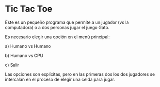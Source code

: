 # Tic Tac Toe
Este es un pequeño programa que permite a un jugador (vs la computadora) o a dos personas jugar el juego Gato.

Es necesario elegir una opción en el menú principal:

a) Humano vs Humano

b) Humano vs CPU

c) Salir

Las opciones son explícitas, pero en las primeras dos los dos jugadores se intercalan en el proceso de elegir una celda para jugar.
